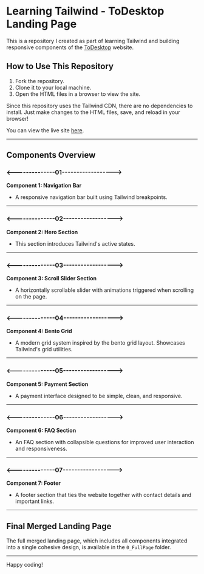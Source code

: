 # Learning Tailwind - ToDesktop Landing Page

This is a repository I created as part of learning Tailwind and building responsive components of the [ToDesktop](https://www.todesktop.com/) website.

## How to Use This Repository
1. Fork the repository.
2. Clone it to your local machine.
3. Open the HTML files in a browser to view the site.

Since this repository uses the Tailwind CDN, there are no dependencies to install. Just make changes to the HTML files, save, and reload in your browser!

You can view the live site [here](https://sudeepbhandari02.github.io/learningTailwind_ToDesktopLandingPage).

---

## Components Overview

### <--------------01------------------>
**Component 1: Navigation Bar**  
- A responsive navigation bar built using Tailwind breakpoints.

---

### <--------------02------------------>
**Component 2: Hero Section**  
- This section introduces Tailwind's active states.

---

### <--------------03------------------>
**Component 3: Scroll Slider Section**  
- A horizontally scrollable slider with animations triggered when scrolling on the page.

---

### <--------------04------------------>
**Component 4: Bento Grid**  
- A modern grid system inspired by the bento grid layout. Showcases Tailwind's grid utilities.

---

### <--------------05------------------>
**Component 5: Payment Section**  
- A payment interface designed to be simple, clean, and responsive.

---

### <--------------06------------------>
**Component 6: FAQ Section**  
- An FAQ section with collapsible questions for improved user interaction and responsiveness.

---

### <--------------07------------------>
**Component 7: Footer**  
- A footer section that ties the website together with contact details and important links.

---

## Final Merged Landing Page
The full merged landing page, which includes all components integrated into a single cohesive design, is available in the `0_FullPage` folder.

---

Happy coding!
